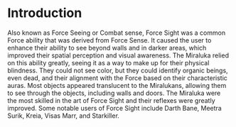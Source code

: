 # Introduction
Also known as Force Seeing or Combat sense, Force Sight was a common Force ability that was derived from Force Sense.
It caused the user to enhance their ability to see beyond walls and in darker areas, which improved their spatial perception and visual awareness.
The Miraluka relied on this ability greatly, seeing it as a way to make up for their physical blindness.
They could not see color, but they could identify organic beings, even dead, and their alignment with the Force based on their characteristic auras.
Most objects appeared translucent to the Miralukans, allowing them to see through the objects, including walls and doors.
The Miraluka were the most skilled in the art of Force Sight and their reflexes were greatly improved.
Some notable users of Force Sight include Darth Bane, Meetra Surik, Kreia, Visas Marr, and Starkiller.